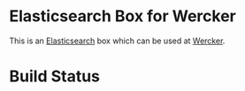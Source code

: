# Elasticsearch Box for Wercker

This is an [Elasticsearch] box which can be used at [Wercker].

[Elasticsearch]: http://www.elasticsearch.org/
[Wercker]: http://wercker.com/

# Build Status

